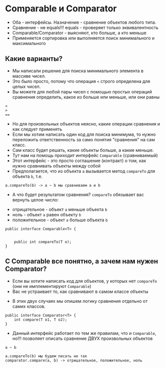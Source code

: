 # Comparable и Comparator

* Оба - интерфейсы. Назначение - сравнение объектов любого типа.
* Сравнение - не equals!!! equals - проверяет только эквивалентность
* Comparable/Comparator - выясняют, кто больше, а кто меньше
* Применяется сортировка или выполняется поиск минимального и максимального

## Какие варианты?

* Мы написали решение для поиска минимального элемента в массиве чисел.
* Это было просто, потому что операция `<` строго определена для целых чисел.
* Вы можете для любой пары чисел с помощью простых операций сравнения определить, какое из больше или меньше, или они равны

```
<
>
==
```

* Но для произвольных объектов неясно, какие операции сравнения и как следует применять
* Если мы хотим написать один код для поиска минимума, то нужно переложить ответственность за само понятия "сравнения" на сам класс.
* Сам класс будет решать, какие объекты больше, а какие меньше.
* Тут нам на помощь приходит интерфейс `Comparable` (сравниваемый)
* Этот интерфейс - это просто соглашение (контракт) о том, как нужно сравнивать объекты между собой
* Предполагается, что из объекта `a` вызывается метод `compareTo` для объекта `b`, т.е.

```
a.compareTo(b) -> a ~ b мы сравниваем a и b
```

* А что будет результатом сравнения? `compareTo` обязывает вас вернуть целое число:

- отрицательное - объект `a` меньше объекта `b`
- ноль - объект `a` равен объекту `b`
- положительное - объект `a` больше объекта `b`

```
public interface Comparable<T> {

    
    public int compareTo(T o);
}
```

## С Comparable все понятно, а зачем нам нужен Comparator?

- Если вы хотите написать код для объектов, у которых нет `compareTo` (они не имплементируют `Comparable`)
- Вас не устраивает то, как сравнивают в самом классе объекты

* В этих двух случаях мы опишем логику сравнения отдельно от самих классов.

```
public interface Comparator<T> {
    int compare(T o1, T o2);
}
```

* Данный интерфейс работает по тем же правилам, что и `Comparable`, но!!! позволяет описать сравнение ДВУХ произвольных объектов

```
a ~ b

a.compareTo(b) мы будем писать не так
comparator.compare(a, b) -> отрицательное, положительное, ноль
```